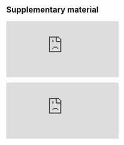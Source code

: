 
## Supplementary material


![a link](https://github.com/computationalstylistics/typology_of_texts/rys_5.html)

![another link](https://github.com/computationalstylistics/typology_of_texts/blob/master/rys_5.html)

